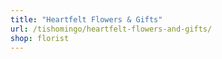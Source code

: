 ```yaml
---
title: "Heartfelt Flowers & Gifts"
url: /tishomingo/heartfelt-flowers-and-gifts/
shop: florist
---
```


